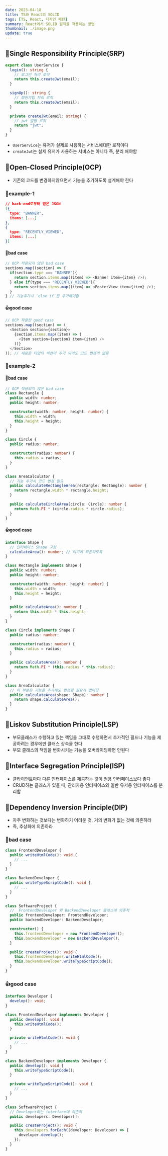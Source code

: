 ```yaml
---
date: 2023-04-18
title: TS와 React의 SOLID
tags: [TS, React, 디자인 패턴]
summary: React에서 SOLID 원칙을 적용하는 방법
thumbnail: ./image.png
update: true
---
```


## 📌Single Responsibility Principle(SRP)

```ts
export class UserService {
  login(): string {
    // 로그인 처리 로직
    return this.createJwt(email);
  }

  signUp(): string {
    // 회원가입 처리 로직
    return this.createJwt(email);
  }

  private createJwt(email: string) {
    // jwt 발행 로직
    return "jwt";
  }
}
```

- `UserService`는 유저가 실제로 사용하는 서비스에대한 로직이다
- `createJwt`는 실제 유저가 사용하는 서비스는 아니다 즉, 분리 해야함

## 📌Open-Closed Principle(OCP)

- 기존의 코드를 변경하지않으면서 기능을 추가하도록 설계해야 한다

### 📖example-1

```json
// back-end로부터 받은 JSON
[{
  type: "BANNER",
  items: [...]
},
{
  type: "RECENTLY_VIEWED",
  items: [...]
}]
```

#### 🙅bad case

```js
// OCP 적용되지 않은 bad case
sections.map((section) => {
  if(section.type === "BANNER"){
    return section.items.map((item) => <Banner item={item} />);
  } else if(type === "RECENTLY_VIEWED"){
    return section.items.map((item) => <PosterView item={item} />);
  }
} // 기능추가시 `else if`문 추가해야함
```

#### 👍good case

```js
// OCP 적용한 good case
sections.map((section) => (
  <Section section={section}>
    {section.items.map((item) => (
      <Item section={section} item={item} />
    ))}
  </Section>
)); // 새로운 타입의 섹션이 추가 되어도 코드 변경이 없음
```

### 📖example-2

#### 🙅bad case

```ts
// OCP 적용되지 않은 bad case
class Rectangle {
  public width: number;
  public height: number;

  constructor(width: number, height: number) {
    this.width = width;
    this.height = height;
  }
}

class Circle {
  public radius: number;

  constructor(radius: number) {
    this.radius = radius;
  }
}

class AreaCalculator {
  // 기능 추가시 코드 변경 필요
  public calculateRectangleArea(rectangle: Rectangle): number {
    return rectangle.width * rectangle.height;
  }

  public calculateCircleArea(circle: Circle): number {
    return Math.PI * (circle.radius * circle.radius);
  }
}
```

#### 👍good case

```ts
interface Shape {
  // 인터페이스 Shape 구현
  calculateArea(): number; // 여기에 의존하도록
}

class Rectangle implements Shape {
  public width: number;
  public height: number;

  constructor(width: number, height: number) {
    this.width = width;
    this.height = height;
  }

  public calculateArea(): number {
    return this.width * this.height;
  }
}

class Circle implements Shape {
  public radius: number;

  constructor(radius: number) {
    this.radius = radius;
  }

  public calculateArea(): number {
    return Math.PI * (this.radius * this.radius);
  }
}

class AreaCalculator {
  // 이 부분은 기능을 추가해도 변경할 필요가 없어짐
  public calculateArea(shape: Shape): number {
    return shape.calculateArea();
  }
}
```

## 📌Liskov Substitution Principle(LSP)

- 부모클래스가 수행하고 있는 책임을 그대로 수행하면서 추가적인 필드나 기능을 제공하려는 경우에만 클래스 상속을 한다
- 부모 클래스의 책임을 변화시키는 기능을 오버라이딩하면 안된다

## 📌Interface Segregation Principle(ISP)

- 클라이언트마다 다른 인터페이스를 제공하는 것이 범용 인터페이스보다 좋다
- CRUD하는 클래스가 있을 때, 관리자용 인터페이스와 일반 유저용 인터페이스를 분리함

## 📌Dependency Inversion Principle(DIP)

- 자주 변화하는 것보다는 변화하기 어려운 것, 거의 변화가 없는 것에 의존하라
- 즉, 추상화에 의존하라

### 🙅bad case

```ts
class FrontendDeveloper {
  public writeHtmlCode(): void {
    // ...
  }
}

class BackendDeveloper {
  public writeTypeScriptCode(): void {
    // ...
  }
}

class SoftwareProject {
  //  FrontendDeveloper 와 BackendDeveloper 클래스에 의존적
  public frontendDeveloper: FrontendDeveloper;
  public backendDeveloper: BackendDeveloper;

  constructor() {
    this.frontendDeveloper = new FrontendDeveloper();
    this.backendDeveloper = new BackendDeveloper();
  }

  public createProject(): void {
    this.frontendDeveloper.writeHtmlCode();
    this.backendDeveloper.writeTypeScriptCode();
  }
}
```

### 👍good case

```ts
interface Developer {
  develop(): void;
}

class FrontendDeveloper implements Developer {
  public develop(): void {
    this.writeHtmlCode();
  }

  private writeHtmlCode(): void {
    // ...
  }
}

class BackendDeveloper implements Developer {
  public develop(): void {
    this.writeTypeScriptCode();
  }

  private writeTypeScriptCode(): void {
    // ...
  }
}

class SoftwareProject {
  // Developer라는 interface에 의존적
  public developers: Developer[];

  public createProject(): void {
    this.developers.forEach((developer: Developer) => {
      developer.develop();
    });
  }
}
```
